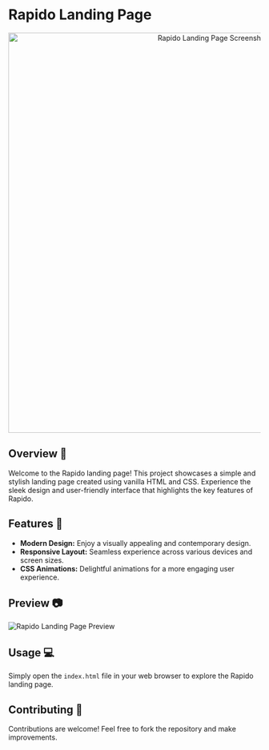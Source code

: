 # Rapido Landing Page

<p align="center">
  <img src="url_to_screenshot" alt="Rapido Landing Page Screenshot" width="800" />
</p>

## Overview 🚀

Welcome to the Rapido landing page! This project showcases a simple and stylish landing page created using vanilla HTML and CSS. Experience the sleek design and user-friendly interface that highlights the key features of Rapido.

## Features 🌟

- **Modern Design:** Enjoy a visually appealing and contemporary design.
- **Responsive Layout:** Seamless experience across various devices and screen sizes.
- **CSS Animations:** Delightful animations for a more engaging user experience.

## Preview 📷

![Rapido Landing Page Preview](url_to_screenshot)

## Usage 💻

Simply open the `index.html` file in your web browser to explore the Rapido landing page.

## Contributing 🤝

Contributions are welcome! Feel free to fork the repository and make improvements.
